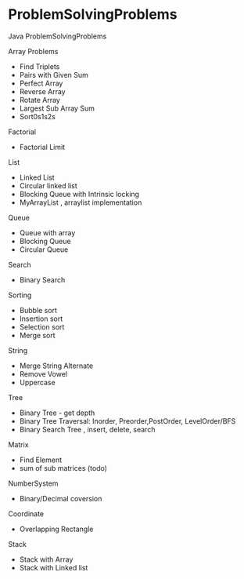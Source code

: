 # ProblemSolvingProblems
Java ProblemSolvingProblems 

Array Problems
- Find Triplets
- Pairs with Given Sum
- Perfect Array
- Reverse Array
- Rotate Array
- Largest Sub Array Sum
- Sort0s1s2s

Factorial
- Factorial Limit

List
- Linked List
- Circular linked list
- Blocking Queue with Intrinsic locking
- MyArrayList , arraylist implementation

Queue
- Queue with array
- Blocking Queue
- Circular Queue

Search
- Binary Search

Sorting 
- Bubble sort
- Insertion sort
- Selection sort
- Merge sort

String
- Merge String Alternate
- Remove Vowel
- Uppercase

Tree 
- Binary Tree - get depth
- Binary Tree Traversal: Inorder, Preorder,PostOrder, LevelOrder/BFS
- Binary Search Tree , insert, delete, search

Matrix
- Find Element
- sum of sub matrices (todo)

NumberSystem
- Binary/Decimal coversion

Coordinate
- Overlapping Rectangle

Stack
- Stack with Array
- Stack with Linked list






